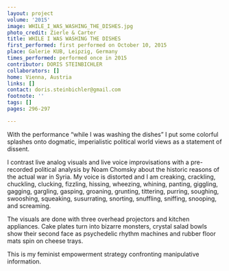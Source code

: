 ```yaml
---
layout: project
volume: '2015'
image: WHILE_I_WAS_WASHING_THE_DISHES.jpg
photo_credit: Zierle & Carter
title: WHILE I WAS WASHING THE DISHES
first_performed: first performed on October 10, 2015
place: Galerie KUB, Leipzig, Germany
times_performed: performed once in 2015
contributor: DORIS STEINBICHLER
collaborators: []
home: Vienna, Austria
links: []
contact: doris.steinbichler@gmail.com
footnote: ''
tags: []
pages: 296-297

---
```


With the performance “while I was washing the dishes” I put some colorful splashes onto dogmatic, imperialistic political world views as a statement of dissent.

I contrast live analog visuals and live voice improvisations with a pre-recorded political analysis by Noam Chomsky about the historic reasons of the actual war in Syria. My voice is distorted and I am creaking, crackling, chuckling, clucking, fizzling, hissing, wheezing, whining, panting, giggling, gagging, gargling, gasping, groaning, grunting, tittering, purring, soughing, swooshing, squeaking, susurrating, snorting, snuffling, sniffing, snooping, and screaming.

The visuals are done with three overhead projectors and kitchen appliances. Cake plates turn into bizarre monsters, crystal salad bowls show their second face as psychedelic rhythm machines and rubber floor mats spin on cheese trays.

This is my feminist empowerment strategy confronting manipulative information.
